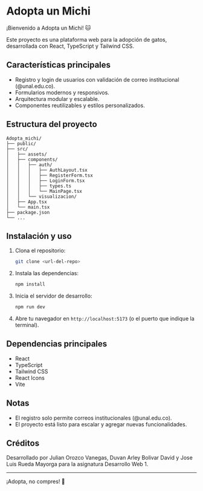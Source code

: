 # Adopta un Michi

¡Bienvenido a Adopta un Michi! 🐱

Este proyecto es una plataforma web para la adopción de gatos, desarrollada con React, TypeScript y Tailwind CSS.

## Características principales

- Registro y login de usuarios con validación de correo institucional (@unal.edu.co).
- Formularios modernos y responsivos.
- Arquitectura modular y escalable.
- Componentes reutilizables y estilos personalizados.

## Estructura del proyecto

```
Adopta_michi/
├── public/
├── src/
│   ├── assets/
│   ├── components/
│   │   ├── auth/
│   │   │   ├── AuthLayout.tsx
│   │   │   ├── RegisterForm.tsx
│   │   │   ├── LoginForm.tsx
│   │   │   ├── types.ts
│   │   │   └── MainPage.tsx
│   │   └── visualizacion/
│   ├── App.tsx
│   └── main.tsx
├── package.json
└── ...
```

## Instalación y uso

1. Clona el repositorio:
   ```sh
   git clone <url-del-repo>
   ```
2. Instala las dependencias:
   ```sh
   npm install
   ```
3. Inicia el servidor de desarrollo:
   ```sh
   npm run dev
   ```
4. Abre tu navegador en `http://localhost:5173` (o el puerto que indique la terminal).

## Dependencias principales
- React
- TypeScript
- Tailwind CSS
- React Icons
- Vite

## Notas
- El registro solo permite correos institucionales (@unal.edu.co).
- El proyecto está listo para escalar y agregar nuevas funcionalidades.

## Créditos
Desarrollado por Julian Orozco Vanegas, Duvan Arley Bolivar David y Jose Luis Rueda Mayorga para la asignatura Desarrollo Web 1.

---
¡Adopta, no compres! 🐾

